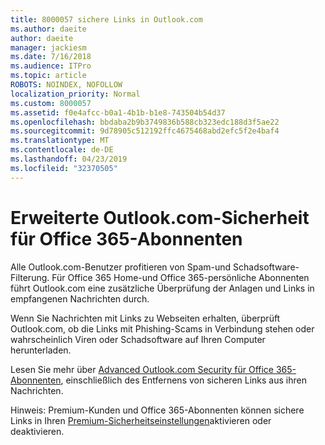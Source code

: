 ```yaml
---
title: 8000057 sichere Links in Outlook.com
ms.author: daeite
author: daeite
manager: jackiesm
ms.date: 7/16/2018
ms.audience: ITPro
ms.topic: article
ROBOTS: NOINDEX, NOFOLLOW
localization_priority: Normal
ms.custom: 8000057
ms.assetid: f0e4afcc-b0a1-4b1b-b1e8-743504b54d37
ms.openlocfilehash: bbdaba2b9b3749836b588cb323edc188d3f5ae22
ms.sourcegitcommit: 9d78905c512192ffc4675468abd2efc5f2e4baf4
ms.translationtype: MT
ms.contentlocale: de-DE
ms.lasthandoff: 04/23/2019
ms.locfileid: "32370505"
---
```

# <a name="advanced-outlookcom-security-for-office-365-subscribers"></a>Erweiterte Outlook.com-Sicherheit für Office 365-Abonnenten

Alle Outlook.com-Benutzer profitieren von Spam-und Schadsoftware-Filterung. Für Office 365 Home-und Office 365-persönliche Abonnenten führt Outlook.com eine zusätzliche Überprüfung der Anlagen und Links in empfangenen Nachrichten durch.
  
Wenn Sie Nachrichten mit Links zu Webseiten erhalten, überprüft Outlook.com, ob die Links mit Phishing-Scams in Verbindung stehen oder wahrscheinlich Viren oder Schadsoftware auf Ihren Computer herunterladen.
  
Lesen Sie mehr über [Advanced Outlook.com Security für Office 365-Abonnenten](https://go.microsoft.com/fwlink/p/?linkid=2006140), einschließlich des Entfernens von sicheren Links aus ihren Nachrichten.
  
Hinweis: Premium-Kunden und Office 365-Abonnenten können sichere Links in Ihren [Premium-Sicherheitseinstellungen](https://outlook.live.com/mail/options/premium/security)aktivieren oder deaktivieren.